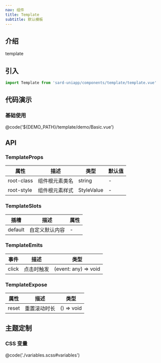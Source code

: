 ```yaml
---
nav: 组件
title: Template
subtitle: 默认模板
---
```


## 介绍

template

## 引入

```ts
import Template from 'sard-uniapp/components/template/template.vue'
```

## 代码演示

### 基础使用

@code('${DEMO_PATH}/template/demo/Basic.vue')

## API

### TemplateProps

| 属性       | 描述           | 类型       | 默认值 |
| ---------- | -------------- | ---------- | ------ |
| root-class | 组件根元素类名 | string     | -      |
| root-style | 组件根元素样式 | StyleValue | -      |

### TemplateSlots

| 插槽    | 描述           | 属性 |
| ------- | -------------- | ---- |
| default | 自定义默认内容 | -    |

### TemplateEmits

| 事件  | 描述       | 类型                 |
| ----- | ---------- | -------------------- |
| click | 点击时触发 | (event: any) => void |

### TemplateExpose

| 属性  | 描述         | 类型       |
| ----- | ------------ | ---------- |
| reset | 重置滚动时长 | () => void |

## 主题定制

### CSS 变量

@code('./variables.scss#variables')
